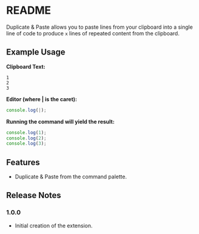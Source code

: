 # README

Duplicate & Paste allows you to paste lines from your clipboard into a single line of code to produce `x` lines of repeated content from the clipboard.

## Example Usage

**Clipboard Text:**
```Text
1
2
3
```

**Editor (where | is the caret):**
```Javascript
console.log(|);
```

**Running the command will yield the result:**
```Javascript
console.log(1);
console.log(2);
console.log(3);
```

## Features

- Duplicate & Paste from the command palette.

## Release Notes

### 1.0.0

- Initial creation of the extension.
